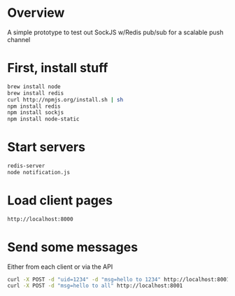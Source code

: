 # Overview

A simple prototype to test out SockJS w/Redis pub/sub for a scalable push channel

# First, install stuff

```sh
brew install node 
brew install redis
curl http://npmjs.org/install.sh | sh
npm install redis
npm install sockjs
npm install node-static
```

# Start servers

```sh
redis-server
node notification.js
```

# Load client pages

```sh
http://localhost:8000
```

# Send some messages

Either from each client or via the API

```sh
curl -X POST -d "uid=1234" -d "msg=hello to 1234" http://localhost:8001
curl -X POST -d "msg=hello to all" http://localhost:8001
```
